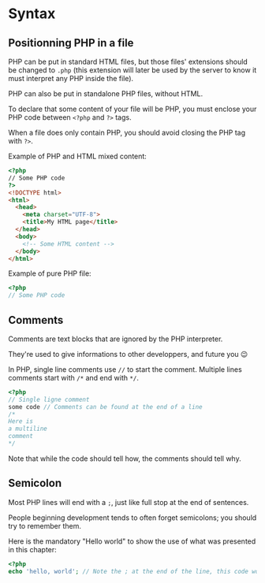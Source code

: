 <link defer rel="stylesheet" href="https://cdnjs.cloudflare.com/ajax/libs/highlight.js/9.12.0/styles/atom-one-dark.min.css" />

# Syntax

## Positionning PHP in a file

PHP can be put in standard HTML files, but those files' extensions should be changed to `.php`
(this extension will later be used by the server to know it must interpret any PHP inside the file).

PHP can also be put in standalone PHP files, without HTML.

To declare that some content of your file will be PHP, you must enclose your PHP code between `<?php` and `?>` tags.

When a file does only contain PHP, you should avoid closing the PHP tag with `?>`.

Example of PHP and HTML mixed content:

```html
<?php
// Some PHP code
?>
<!DOCTYPE html>
<html>
  <head>
    <meta charset="UTF-8">
    <title>My HTML page</title>
  </head>
  <body>
    <!-- Some HTML content -->
  </body>
</html>
```

Example of pure PHP file:

```php
<?php
// Some PHP code
```

## Comments

Comments are text blocks that are ignored by the PHP interpreter.

They're used to give informations to other developpers, and future you 😉

In PHP, single line comments use `//` to start the comment.
Multiple lines comments start with `/*` and end with `*/`.

```php
<?php
// Single ligne comment
some code // Comments can be found at the end of a line
/*
Here is
a multiline
comment
*/
```

Note that while the code should tell how, the comments should tell why.

## Semicolon

Most PHP lines will end with a `;`, just like full stop at the end of sentences.

People beginning development tends to often forget semicolons; you should try to remember them.

Here is the mandatory "Hello world" to show the use of what was presented in this chapter:

```php
<?php
echo 'hello, world'; // Note the ; at the end of the line, this code won't work without it
```
